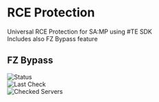 # RCE Protection
Universal RCE Protection for SA:MP using #TE SDK  
Includes also FZ Bypass feature

## FZ Bypass

![Status](https://img.shields.io/badge/Status-Detected-red)<br>
![Last Check](https://img.shields.io/badge/Last_Check-08.08.2025-green)<br>
![Checked Servers](https://img.shields.io/badge/Checked_Servers-S1,%20S2,%20S3,%20S4,%20S5-green)
